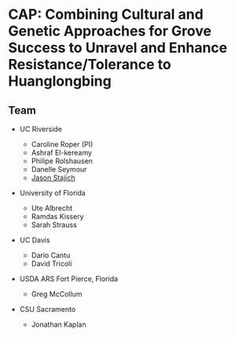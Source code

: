 # CAP: Combining Cultural and Genetic Approaches for Grove Success to Unravel and Enhance Resistance/Tolerance to Huanglongbing


## Team

* UC Riverside
  * Caroline Roper (PI)
  * Ashraf El-kereamy
  * Philipe Rolshausen
  * Danelle Seymour
  * [Jason Stajich](http://lab.stajich.org)

* University of Florida
  * Ute Albrecht
  * Ramdas Kissery
  * Sarah Strauss

* UC Davis
  * Dario Cantu
  * David Tricoli

* USDA ARS Fort Pierce, Florida
  * Greg McCollum 

* CSU Sacramento
  * Jonathan Kaplan
